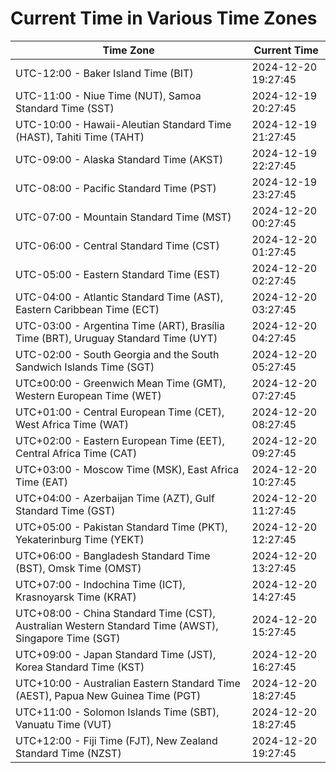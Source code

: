 # Current Time in Various Time Zones

| Time Zone | Current Time |
|-----------|--------------|
| UTC-12:00 - Baker Island Time (BIT) | 2024-12-20 19:27:45 |
| UTC-11:00 - Niue Time (NUT), Samoa Standard Time (SST) | 2024-12-19 20:27:45 |
| UTC-10:00 - Hawaii-Aleutian Standard Time (HAST), Tahiti Time (TAHT) | 2024-12-19 21:27:45 |
| UTC-09:00 - Alaska Standard Time (AKST) | 2024-12-19 22:27:45 |
| UTC-08:00 - Pacific Standard Time (PST) | 2024-12-19 23:27:45 |
| UTC-07:00 - Mountain Standard Time (MST) | 2024-12-20 00:27:45 |
| UTC-06:00 - Central Standard Time (CST) | 2024-12-20 01:27:45 |
| UTC-05:00 - Eastern Standard Time (EST) | 2024-12-20 02:27:45 |
| UTC-04:00 - Atlantic Standard Time (AST), Eastern Caribbean Time (ECT) | 2024-12-20 03:27:45 |
| UTC-03:00 - Argentina Time (ART), Brasília Time (BRT), Uruguay Standard Time (UYT) | 2024-12-20 04:27:45 |
| UTC-02:00 - South Georgia and the South Sandwich Islands Time (SGT) | 2024-12-20 05:27:45 |
| UTC±00:00 - Greenwich Mean Time (GMT), Western European Time (WET) | 2024-12-20 07:27:45 |
| UTC+01:00 - Central European Time (CET), West Africa Time (WAT) | 2024-12-20 08:27:45 |
| UTC+02:00 - Eastern European Time (EET), Central Africa Time (CAT) | 2024-12-20 09:27:45 |
| UTC+03:00 - Moscow Time (MSK), East Africa Time (EAT) | 2024-12-20 10:27:45 |
| UTC+04:00 - Azerbaijan Time (AZT), Gulf Standard Time (GST) | 2024-12-20 11:27:45 |
| UTC+05:00 - Pakistan Standard Time (PKT), Yekaterinburg Time (YEKT) | 2024-12-20 12:27:45 |
| UTC+06:00 - Bangladesh Standard Time (BST), Omsk Time (OMST) | 2024-12-20 13:27:45 |
| UTC+07:00 - Indochina Time (ICT), Krasnoyarsk Time (KRAT) | 2024-12-20 14:27:45 |
| UTC+08:00 - China Standard Time (CST), Australian Western Standard Time (AWST), Singapore Time (SGT) | 2024-12-20 15:27:45 |
| UTC+09:00 - Japan Standard Time (JST), Korea Standard Time (KST) | 2024-12-20 16:27:45 |
| UTC+10:00 - Australian Eastern Standard Time (AEST), Papua New Guinea Time (PGT) | 2024-12-20 18:27:45 |
| UTC+11:00 - Solomon Islands Time (SBT), Vanuatu Time (VUT) | 2024-12-20 18:27:45 |
| UTC+12:00 - Fiji Time (FJT), New Zealand Standard Time (NZST) | 2024-12-20 19:27:45 |
